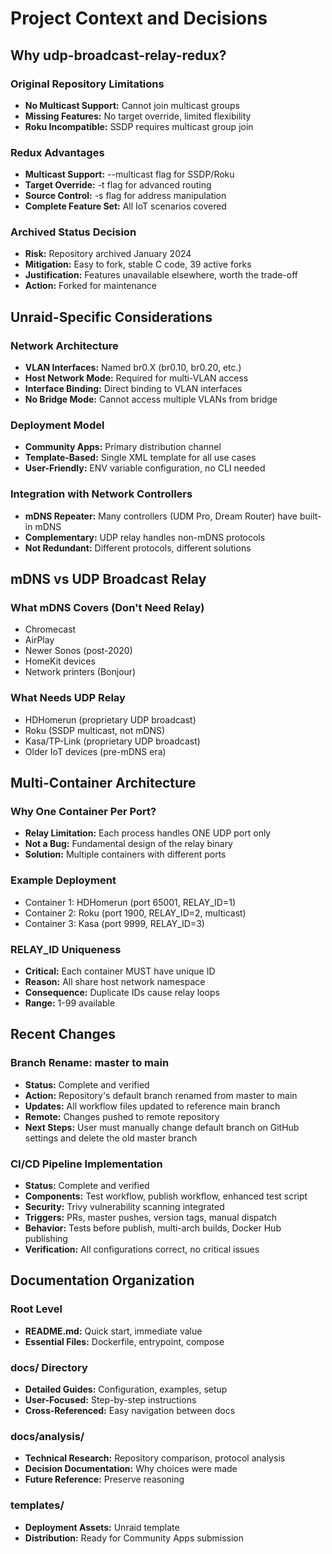 # Project Context and Decisions

## Why udp-broadcast-relay-redux?

### Original Repository Limitations
- **No Multicast Support:** Cannot join multicast groups
- **Missing Features:** No target override, limited flexibility
- **Roku Incompatible:** SSDP requires multicast group join

### Redux Advantages
- **Multicast Support:** --multicast flag for SSDP/Roku
- **Target Override:** -t flag for advanced routing
- **Source Control:** -s flag for address manipulation
- **Complete Feature Set:** All IoT scenarios covered

### Archived Status Decision
- **Risk:** Repository archived January 2024
- **Mitigation:** Easy to fork, stable C code, 39 active forks
- **Justification:** Features unavailable elsewhere, worth the trade-off
- **Action:** Forked for maintenance

## Unraid-Specific Considerations

### Network Architecture
- **VLAN Interfaces:** Named br0.X (br0.10, br0.20, etc.)
- **Host Network Mode:** Required for multi-VLAN access
- **Interface Binding:** Direct binding to VLAN interfaces
- **No Bridge Mode:** Cannot access multiple VLANs from bridge

### Deployment Model
- **Community Apps:** Primary distribution channel
- **Template-Based:** Single XML template for all use cases
- **User-Friendly:** ENV variable configuration, no CLI needed

### Integration with Network Controllers
- **mDNS Repeater:** Many controllers (UDM Pro, Dream Router) have built-in mDNS
- **Complementary:** UDP relay handles non-mDNS protocols
- **Not Redundant:** Different protocols, different solutions

## mDNS vs UDP Broadcast Relay

### What mDNS Covers (Don't Need Relay)
- Chromecast
- AirPlay
- Newer Sonos (post-2020)
- HomeKit devices
- Network printers (Bonjour)

### What Needs UDP Relay
- HDHomerun (proprietary UDP broadcast)
- Roku (SSDP multicast, not mDNS)
- Kasa/TP-Link (proprietary UDP broadcast)
- Older IoT devices (pre-mDNS era)

## Multi-Container Architecture

### Why One Container Per Port?
- **Relay Limitation:** Each process handles ONE UDP port only
- **Not a Bug:** Fundamental design of the relay binary
- **Solution:** Multiple containers with different ports

### Example Deployment
- Container 1: HDHomerun (port 65001, RELAY_ID=1)
- Container 2: Roku (port 1900, RELAY_ID=2, multicast)
- Container 3: Kasa (port 9999, RELAY_ID=3)

### RELAY_ID Uniqueness
- **Critical:** Each container MUST have unique ID
- **Reason:** All share host network namespace
- **Consequence:** Duplicate IDs cause relay loops
- **Range:** 1-99 available

## Recent Changes

### Branch Rename: master to main
- **Status:** Complete and verified
- **Action:** Repository's default branch renamed from master to main
- **Updates:** All workflow files updated to reference main branch
- **Remote:** Changes pushed to remote repository
- **Next Steps:** User must manually change default branch on GitHub settings and delete the old master branch

### CI/CD Pipeline Implementation
- **Status:** Complete and verified
- **Components:** Test workflow, publish workflow, enhanced test script
- **Security:** Trivy vulnerability scanning integrated
- **Triggers:** PRs, master pushes, version tags, manual dispatch
- **Behavior:** Tests before publish, multi-arch builds, Docker Hub publishing
- **Verification:** All configurations correct, no critical issues

## Documentation Organization

### Root Level
- **README.md:** Quick start, immediate value
- **Essential Files:** Dockerfile, entrypoint, compose

### docs/ Directory
- **Detailed Guides:** Configuration, examples, setup
- **User-Focused:** Step-by-step instructions
- **Cross-Referenced:** Easy navigation between docs

### docs/analysis/
- **Technical Research:** Repository comparison, protocol analysis
- **Decision Documentation:** Why choices were made
- **Future Reference:** Preserve reasoning

### templates/
- **Deployment Assets:** Unraid template
- **Distribution:** Ready for Community Apps submission